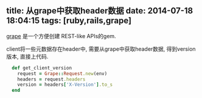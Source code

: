 title: 从grape中获取header数据
date: 2014-07-18 18:04:15
tags: [ruby,rails,grape]
---

[grape](https://github.com/intridea/grape) 是一个方便创建 REST-like APIs的gem.

client将一些元数据存在header中, 需要从grape中获取header数据, 得到version版本, 直接上代码.

```ruby
  def get_client_version
    request = Grape::Request.new(env)
    headers = request.headers
    version = headers['X-Version'].to_s
  end

```